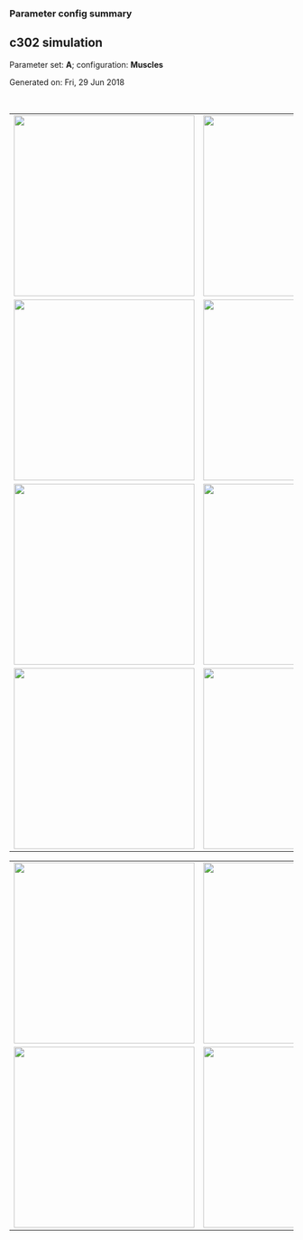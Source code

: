 ### Parameter config summary 
<h2>c302 simulation</h2>
<p>Parameter set: <b>A</b>; configuration: <b>Muscles</b></p>
<p>Generated on: Fri, 29 Jun 2018</p><br/>
<table>

<tr>
  <td><a href="images/neurons_A_Muscles.png"><img alt=" " src="images/neurons_A_Muscles.png" height="320"/></a></td>
  <td><a href="images/traces_neuron_Muscles_A.png"><img alt=" " src="images/traces_neuron_Muscles_A.png" height="320"/></a></td>
</tr>

<tr>
  <td><a href="images/neuron_activity_A_Muscles.png"><img alt=" " src="images/neuron_activity_A_Muscles.png" height="320"/></a></td>
  <td><a href="images/traces_neuron_activity_Muscles_A.png"><img alt=" " src="images/traces_neuron_activity_Muscles_A.png" height="320"/></a></td>
</tr>

<tr>
  <td><a href="images/muscles_A_Muscles.png"><img alt=" " src="images/muscles_A_Muscles.png" height="320"/></a></td>
  <td><a href="images/traces_muscles_Muscles_A.png"><img alt=" " src="images/traces_muscles_Muscles_A.png" height="320"/></a></td>
</tr>

<tr>
  <td><a href="images/muscle_activity_A_Muscles.png"><img alt=" " src="images/muscle_activity_A_Muscles.png" height="320"/></a></td>
  <td><a href="images/traces_muscles_activity_Muscles_A.png"><img alt=" " src="images/traces_muscles_activity_Muscles_A.png" height="320"/></a></td>
</tr>
</table>
<table>

<tr><td><a href="images/c302_A_Muscles_exc_to_neurons.png"><img alt=" " src="images/c302_A_Muscles_exc_to_neurons.png" height="320"/></a></td>

  <td><a href="images/c302_A_Muscles_inh_to_neurons.png"><img alt=" " src="images/c302_A_Muscles_inh_to_neurons.png" height="320"/></a></td>

  <td><a href="images/c302_A_Muscles_elec_neurons_neurons.png"><img alt=" " src="images/c302_A_Muscles_elec_neurons_neurons.png" height="320"/></a></td></tr>

<tr><td><a href="images/c302_A_Muscles_exc_to_muscles.png"><img alt=" " src="images/c302_A_Muscles_exc_to_muscles.png" height="320"/></a></td>

  <td><a href="images/c302_A_Muscles_inh_to_muscles.png"><img alt=" " src="images/c302_A_Muscles_inh_to_muscles.png" height="320"/></a></td></tr>
</table>
